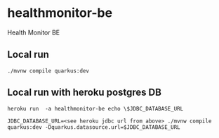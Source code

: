 # healthmonitor-be
Health Monitor BE

## Local run
```
./mvnw compile quarkus:dev
```

## Local run with heroku postgres DB
```
heroku run  -a healthmonitor-be echo \$JDBC_DATABASE_URL

JDBC_DATABASE_URL=<see heroku jdbc url from above> ./mvnw compile quarkus:dev -Dquarkus.datasource.url=$JDBC_DATABASE_URL
```
